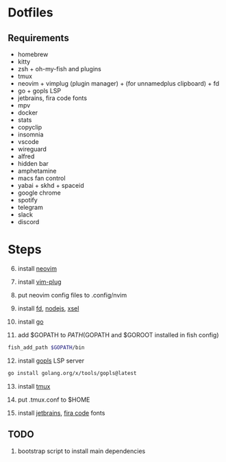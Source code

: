 # Dotfiles

## Requirements

- homebrew
- kitty
- zsh + oh-my-fish and plugins
- tmux
- neovim + vimplug (plugin manager) + (for unnamedplus clipboard) + fd
- go + gopls LSP
- jetbrains, fira code fonts
- mpv
- docker
- stats
- copyclip
- insomnia
- vscode
- wireguard
- alfred
- hidden bar
- amphetamine
- macs fan control
- yabai + skhd + spaceid
- google chrome
- spotify
- telegram
- slack
- discord


# Steps
6. install [neovim](https://github.com/neovim/neovim)
7. install [vim-plug](https://github.com/junegunn/vim-plug)
8. put neovim config files to .config/nvim
9. install [fd](https://github.com/sharkdp/fd), [nodejs](https://github.com/nodejs/node), [xsel](https://archlinux.org/packages/community/x86_64/xsel/)

10. install [go](https://github.com/golang/go)
11. add $GOPATH to $PATH ($GOPATH and $GOROOT installed in fish config)
```sh
fish_add_path $GOPATH/bin
```
12. install [gopls](https://github.com/golang/tools/tree/master/gopls) LSP server
```sh
go install golang.org/x/tools/gopls@latest
```

13. install [tmux](https://github.com/tmux/tmux)
14. put .tmux.conf to $HOME

15. install [jetbrains](https://github.com/JetBrains/JetBrainsMono), [fira code](https://github.com/tonsky/FiraCode) fonts

## TODO
1. bootstrap script to install main dependencies
